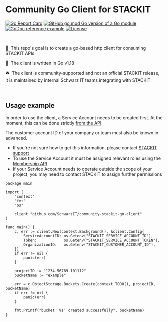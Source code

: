 # Community Go Client for STACKIT

[![Go Report Card](https://goreportcard.com/badge/github.com/SchwarzIT/community-stackit-go-client)](https://goreportcard.com/report/github.com/SchwarzIT/community-stackit-go-client) [![GitHub go.mod Go version of a Go module](https://img.shields.io/github/go-mod/go-version/gomods/athens.svg)](https://github.com/gomods/athens) [![GoDoc reference example](https://img.shields.io/badge/godoc-reference-blue.svg)](https://godoc.org/nanomsg.org/go/mangos/v2) [![License](https://img.shields.io/badge/License-Apache_2.0-lightgray.svg)](https://opensource.org/licenses/Apache-2.0)

<br />

🚀&nbsp; This repo's goal is to create a go-based http client for consuming STACKIT APIs

🦫&nbsp; The client is written in Go v1.18

☘️&nbsp; The client is community-supported and not an official STACKIT release, it is maintained by internal Schwarz IT teams integrating with STACKIT

<br />

## Usage example

In order to use the client, a Service Account needs to be created first. At the moment, this can be done strictly [from the API](https://api.stackit.schwarz/service-account/openapi.v1.html#operation/post-projects-projectId-service-accounts-v2).

The customer account ID of your company or team must also be known in advanced.

- If you're not sure how to get this information, please contact [STACKIT support](https://support.stackit.cloud)
- To use the Service Account it must be assigned relevant roles using the [Membership API](https://api.stackit.schwarz/membership-service/openapi.v1.html#operation/post-organizations-organizationId-projects-projectId-roles-roleName-service-accounts)
- If your Service Account needs to operate outside the scope of your project, you may need to contact STACKIT to assign further permissions

```
package main

import (
	"context"
	"fmt"
	"os"

	client "github.com/SchwarzIT/community-stackit-go-client"
)

func main() {
	c, err := client.New(context.Background(), &client.Config{
		ServiceAccountID: os.Getenv("STACKIT_SERVICE_ACCOUNT_ID"),
		Token:            os.Getenv("STACKIT_SERVICE_ACCOUNT_TOKEN"),
		OrganizationID:   os.Getenv("STACKIT_CUSTOMER_ACCOUNT_ID"),
	})
	if err != nil {
		panic(err)
	}

	projectID := "1234-56789-101112"
	bucketName := "example"

	err = c.ObjectStorage.Buckets.Create(context.TODO(), projectID, bucketName)
	if err != nil {
		panic(err)
	}

	fmt.Printf("bucket '%s' created successfully", bucketName)
}

```
